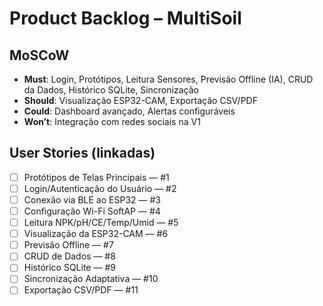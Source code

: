 # Product Backlog – MultiSoil

## MoSCoW
- **Must**: Login, Protótipos, Leitura Sensores, Previsão Offline (IA), CRUD da Dados, Histórico SQLite, Sincronização
- **Should**: Visualização ESP32-CAM, Exportação CSV/PDF
- **Could**: Dashboard avançado, Alertas configuráveis
- **Won’t**: Integração com redes sociais na V1

## User Stories (linkadas)
- [ ] Protótipos de Telas Principais — #1
- [ ] Login/Autenticação do Usuário — #2
- [ ] Conexão via BLE ao ESP32 — #3
- [ ] Configuração Wi-Fi SoftAP — #4
- [ ] Leitura NPK/pH/CE/Temp/Umid — #5
- [ ] Visualização da ESP32-CAM — #6
- [ ] Previsão Offline — #7
- [ ] CRUD de Dados — #8
- [ ] Histórico SQLite — #9
- [ ] Sincronização Adaptativa — #10
- [ ] Exportação CSV/PDF — #11

